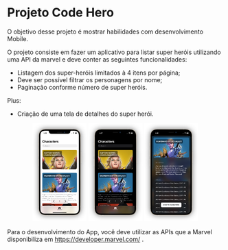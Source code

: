 # Projeto Code Hero

O objetivo desse projeto é mostrar habilidades com desenvolvimento Mobile.

O projeto consiste em fazer um aplicativo para listar super heróis utilizando uma API da marvel e deve conter as seguintes funcionalidades:

- Listagem dos super-heróis limitados à 4 itens por página;
- Deve ser possível filtrar os personagens por nome;
- Paginação conforme número de super heróis.

Plus:

- Criação de uma tela de detalhes do super herói.

<p align="center">
<img src="Assets/Group 2.png" width="25%"/>
<img src="Assets/Group 3.png" width="25%"/>
<img src="Assets/Group 4.png" width="25%"/>
</p>

Para o desenvolvimento do App, você deve utilizar as APIs que a Marvel disponibiliza em https://developer.marvel.com/ .
